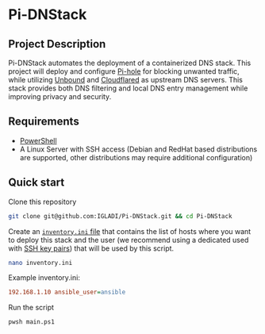 # Pi-DNStack

## Project Description

Pi-DNStack automates the deployment of a containerized DNS stack. This project will deploy and configure [Pi-hole](https://docs.pi-hole.net) for blocking unwanted traffic, while utilizing [Unbound](https://unbound.docs.nlnetlabs.nl/en/latest/) and [Cloudflared](https://developers.cloudflare.com/1.1.1.1/encryption/dns-over-https/) as upstream DNS servers. This stack provides both DNS filtering and local DNS entry management while improving privacy and security.

## Requirements

-   [PowerShell](https://learn.microsoft.com/en-us/powershell/scripting/install/installing-powershell?view=powershell-7.4)
-   A Linux Server with SSH access (Debian and RedHat based distributions are supported, other distributions may require additional configuration)

## Quick start

Clone this repository

```bash
git clone git@github.com:IGLADI/Pi-DNStack.git && cd Pi-DNStack
```

Create an [`inventory.ini` file](https://docs.ansible.com/ansible/latest/collections/ansible/builtin/ini_inventory.html) that contains the list of hosts where you want to deploy this stack and the user (we recommend using a dedicated used with [SSH key pairs](https://help.ubuntu.com/community/SSH/OpenSSH/Keys)) that will be used by this script.

```bash
nano inventory.ini
```

Example inventory.ini:

```ini
192.168.1.10 ansible_user=ansible
```

Run the script

```bash
pwsh main.ps1
```
